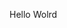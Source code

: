 Hello Wolrd




















































































































































































































































































































































































































































































































































































































































































































































































































































































































































































































































































































































































































































































































































































































































































































































































































































































































































































































































































































































































































































































































































































































































































































































































































































































































































































































































































































































































































































































































































































